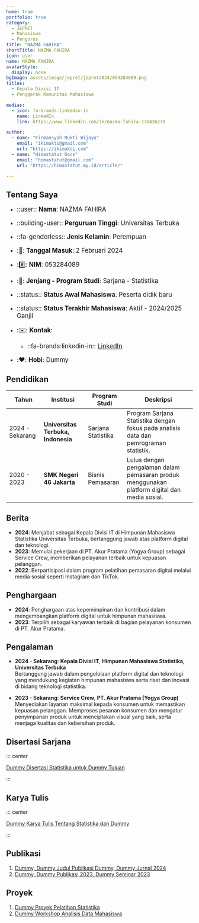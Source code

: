 ```yaml
---
home: true
portfolio: true
category:
  - JEPRET
  - Mahasiswa
  - Pengurus
title: "NAZMA FAHIRA"
shortTitle: NAZMA FAHIRA
icon: user
name: NAZMA FAHIRA
avatarStyle:
  display: none
bgImage: assets/image/jepret/jepret2024/053284089.png
titles:
  - Kepala Divisi IT
  - Penggerak Komunitas Mahasiswa

medias:
  - icon: fa-brands:linkedin-in
    name: LinkedIn
    link: https://www.linkedin.com/in/nazma-fahira-17b436270

author:
  - name: "Firmansyah Mukti Wijaya"
    email: "ikimukti@gmail.com"
    url: "https://ikimukti.com"
  - name: "Himastatut Docs"
    email: "himastatut@gmail.com"
    url: "https://himastatut.my.id/article/"

---
```


## Tentang Saya

<div style="font-size: 1.2em">

- ::user:: **Nama**: NAZMA FAHIRA
- ::building-user:: **Perguruan Tinggi**: Universitas Terbuka
- ::fa-genderless:: **Jenis Kelamin**: Perempuan
- ::calendar:: **Tanggal Masuk**: 2 Februari 2024
- ::hash:: **NIM**: 053284089
- ::book:: **Jenjang - Program Studi**: Sarjana - Statistika
- ::status:: **Status Awal Mahasiswa**: Peserta didik baru
- ::status:: **Status Terakhir Mahasiswa**: Aktif - 2024/2025 Ganjil
- ::envelope:: **Kontak**:
  - ::fa-brands:linkedin-in:: [LinkedIn](https://www.linkedin.com/in/nazma-fahira-17b436270)

- ::heart:: **Hobi**: Dummy

</div>

## Pendidikan

| Tahun       | Institusi                        | Program Studi           | Deskripsi                                                               |
|-------------|-----------------------------------|-------------------------|-------------------------------------------------------------------------|
| 2024 - Sekarang | **Universitas Terbuka, Indonesia** | Sarjana Statistika       | Program Sarjana Statistika dengan fokus pada analisis data dan pemrograman statistik. |
| 2020 - 2023 | **SMK Negeri 46 Jakarta** | Bisnis Pemasaran | Lulus dengan pengalaman dalam pemasaran produk menggunakan platform digital dan media sosial. |

## Berita

- **2024**: Menjabat sebagai Kepala Divisi IT di Himpunan Mahasiswa Statistika Universitas Terbuka, bertanggung jawab atas platform digital dan teknologi.
- **2023**: Memulai pekerjaan di PT. Akur Pratama (Yogya Group) sebagai Service Crew, memberikan pelayanan terbaik untuk kepuasan pelanggan.
- **2022**: Berpartisipasi dalam program pelatihan pemasaran digital melalui media sosial seperti Instagram dan TikTok.

## Penghargaan

- **2024**: Penghargaan atas kepemimpinan dan kontribusi dalam mengembangkan platform digital untuk himpunan mahasiswa.
- **2023**: Terpilih sebagai karyawan terbaik di bagian pelayanan konsumen di PT. Akur Pratama.

## Pengalaman

- **2024 - Sekarang**: **Kepala Divisi IT**, **Himpunan Mahasiswa Statistika, Universitas Terbuka**  
  Bertanggung jawab dalam pengelolaan platform digital dan teknologi yang mendukung kegiatan himpunan mahasiswa serta riset dan inovasi di bidang teknologi statistika.

- **2023 - Sekarang**: **Service Crew**, **PT. Akur Pratama (Yogya Group)**  
  Menyediakan layanan maksimal kepada konsumen untuk memastikan kepuasan pelanggan. Memproses pesanan konsumen dan mengatur penyimpanan produk untuk menciptakan visual yang baik, serta menjaga kualitas dan kebersihan produk.

## Disertasi Sarjana

::: center

[Dummy Disertasi Statistika untuk Dummy Tujuan](MHS053284089.md)

:::

## Karya Tulis

::: center

[Dummy Karya Tulis Tentang Statistika dan Dummy](MHS053284089.md)

:::

## Publikasi

1. [Dummy, Dummy Judul Publikasi Dummy, Dummy Jurnal 2024](https://dummy-jurnal.example.com)
2. [Dummy, Dummy Publikasi 2023, Dummy Seminar 2023](https://dummy-seminar.example.com)

## Proyek

1. [Dummy Proyek Pelatihan Statistika](https://dummy-proyek-statistika.example.com)
2. [Dummy Workshop Analisis Data Mahasiswa](https://dummy-workshop-pengembangan.example.com)
